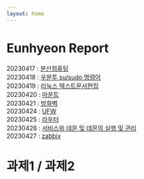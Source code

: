 ```yaml
---
layout: home
---
```


# Eunhyeon Report
20230417 :  [분산컴퓨팅](DistributeComputing)   
20230418 :  [우분투 su/sudo 명령어](Ubuntu)   
20230419 :  [리눅스 텍스트문서편집](EditTextDocument)   
20230420 :  [마운트](Mount)   
20230421 :  [방화벽](Firewalld)   
20230424 :  [UFW](ufw)   
20230425 :  [라우터](Router)   
20230426 :  [서비스와 데몬 및 데몬의 실행 및 관리](Daemon.md)    
20230427 :  [zabbix](Zabbix.md)    
   
# 과제1 / 과제2   